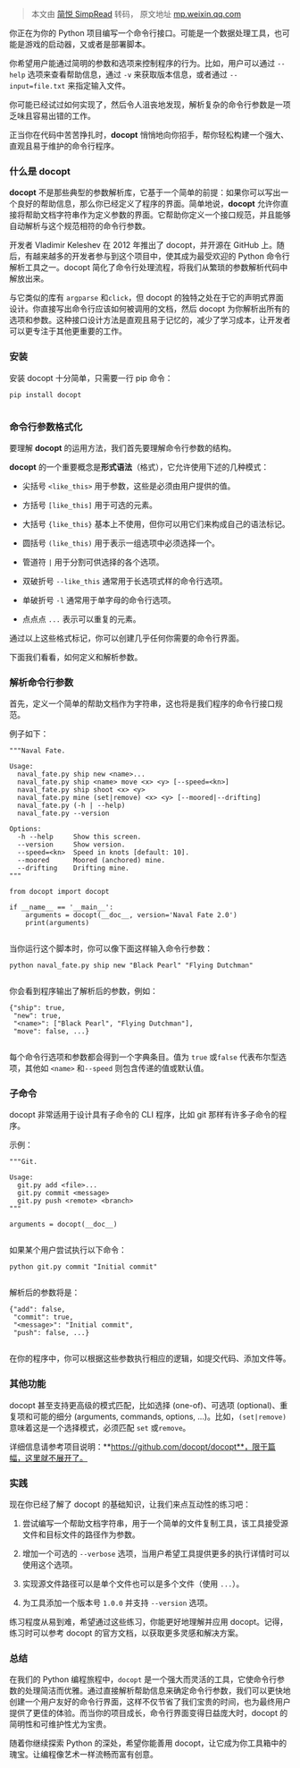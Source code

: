 > 本文由 [简悦 SimpRead](http://ksria.com/simpread/) 转码， 原文地址 [mp.weixin.qq.com](https://mp.weixin.qq.com/s?__biz=MzI4MzMyNjQwMw==&mid=2247486082&idx=1&sn=49bb26120c79289f9031ae9a608f4705&chksm=eb8d282edcfaa1389443a3df285903742414c82b0b1b56f50039c724c899c0e7693d725e0254&mpshare=1&scene=1&srcid=0130iHPLfD65lKd5a4yZHyO0&sharer_shareinfo=a0f931e6d333620d5d5744e46901f2f3&sharer_shareinfo_first=a0f931e6d333620d5d5744e46901f2f3#rd)

你正在为你的 Python 项目编写一个命令行接口。可能是一个数据处理工具，也可能是游戏的启动器，又或者是部署脚本。

你希望用户能通过简明的参数和选项来控制程序的行为。比如，用户可以通过 `--help` 选项来查看帮助信息，通过 `-v` 来获取版本信息，或者通过 `--input=file.txt` 来指定输入文件。

你可能已经试过如何实现了，然后令人沮丧地发现，解析复杂的命令行参数是一项乏味且容易出错的工作。

正当你在代码中苦苦挣扎时，**docopt** 悄悄地向你招手，帮你轻松构建一个强大、直观且易于维护的命令行程序。

### 什么是 docopt

**docopt** 不是那些典型的参数解析库，它基于一个简单的前提：如果你可以写出一个良好的帮助信息，那么你已经定义了程序的界面。简单地说，**docopt** 允许你直接将帮助文档字符串作为定义参数的界面。它帮助你定义一个接口规范，并且能够自动解析与这个规范相符的命令行参数。

开发者 Vladimir Keleshev 在 2012 年推出了 docopt，并开源在 GitHub 上。随后，有越来越多的开发者参与到这个项目中，使其成为最受欢迎的 Python 命令行解析工具之一。docopt 简化了命令行处理流程，将我们从繁琐的参数解析代码中解放出来。

与它类似的库有 `argparse` 和`click`，但 docopt 的独特之处在于它的声明式界面设计。你直接写出命令行应该如何被调用的文档，然后 docopt 为你解析出所有的选项和参数。这种接口设计方法是直观且易于记忆的，减少了学习成本，让开发者可以更专注于其他更重要的工作。

### 安装

安装 docopt 十分简单，只需要一行 pip 命令：

```
pip install docopt


```

### 命令行参数格式化

要理解 **docopt** 的运用方法，我们首先要理解命令行参数的结构。

**docopt** 的一个重要概念是**形式语法**（格式），它允许使用下述的几种模式：

*   尖括号 `<like_this>` 用于参数，这些是必须由用户提供的值。
    
*   方括号 `[like_this]` 用于可选的元素。
    
*   大括号 `{like_this}` 基本上不使用，但你可以用它们来构成自己的语法标记。
    
*   圆括号 `(like_this)` 用于表示一组选项中必须选择一个。
    
*   管道符 `|` 用于分割可供选择的各个选项。
    
*   双破折号 `--like_this` 通常用于长选项式样的命令行选项。
    
*   单破折号 `-l` 通常用于单字母的命令行选项。
    
*   点点点 `...` 表示可以重复的元素。
    

通过以上这些格式标记，你可以创建几乎任何你需要的命令行界面。

下面我们看看，如何定义和解析参数。

### 解析命令行参数

首先，定义一个简单的帮助文档作为字符串，这也将是我们程序的命令行接口规范。

例子如下：

```
"""Naval Fate.

Usage:
  naval_fate.py ship new <name>...
  naval_fate.py ship <name> move <x> <y> [--speed=<kn>]
  naval_fate.py ship shoot <x> <y>
  naval_fate.py mine (set|remove) <x> <y> [--moored|--drifting]
  naval_fate.py (-h | --help)
  naval_fate.py --version

Options:
  -h --help     Show this screen.
  --version     Show version.
  --speed=<kn>  Speed in knots [default: 10].
  --moored      Moored (anchored) mine.
  --drifting    Drifting mine.
"""

from docopt import docopt

if __name__ == '__main__':
    arguments = docopt(__doc__, version='Naval Fate 2.0')
    print(arguments)


```

当你运行这个脚本时，你可以像下面这样输入命令行参数：

```
python naval_fate.py ship new "Black Pearl" "Flying Dutchman"


```

你会看到程序输出了解析后的参数，例如：

```
{"ship": true,
 "new": true,
 "<name>": ["Black Pearl", "Flying Dutchman"],
 "move": false, ...}


```

每个命令行选项和参数都会得到一个字典条目。值为 `true` 或`false` 代表布尔型选项，其他如 `<name>` 和`--speed` 则包含传递的值或默认值。

### 子命令

docopt 非常适用于设计具有子命令的 CLI 程序，比如 git 那样有许多子命令的程序。

示例：

```
"""Git.

Usage:
  git.py add <file>...
  git.py commit <message>
  git.py push <remote> <branch>
"""

arguments = docopt(__doc__)


```

如果某个用户尝试执行以下命令：

```
python git.py commit "Initial commit"


```

解析后的参数将是：

```
{"add": false,
 "commit": true,
 "<message>": "Initial commit",
 "push": false, ...}


```

在你的程序中，你可以根据这些参数执行相应的逻辑，如提交代码、添加文件等。

### 其他功能

docopt 甚至支持更高级的模式匹配，比如选择 (one-of)、可选项 (optional)、重复项和可能的细分 (arguments, commands, options, ...)。比如，`(set|remove)` 意味着这是一个选择模式，必须匹配 `set` 或`remove`。

详细信息请参考项目说明：**https://github.com/docopt/docopt**，限于篇幅，这里就不展开了。

### 实践

现在你已经了解了 docopt 的基础知识，让我们来点互动性的练习吧：

1.  尝试编写一个帮助文档字符串，用于一个简单的文件复制工具，该工具接受源文件和目标文件的路径作为参数。
    
2.  增加一个可选的 `--verbose` 选项，当用户希望工具提供更多的执行详情时可以使用这个选项。
    
3.  实现源文件路径可以是单个文件也可以是多个文件（使用 `...`）。
    
4.  为工具添加一个版本号 `1.0.0` 并支持 `--version` 选项。
    

练习程度从易到难，希望通过这些练习，你能更好地理解并应用 docopt。记得，练习时可以参考 docopt 的官方文档，以获取更多灵感和解决方案。

### 总结

在我们的 Python 编程旅程中，`docopt` 是一个强大而灵活的工具，它使命令行参数的处理简洁而优雅。通过直接解析帮助信息来确定命令行参数，我们可以更快地创建一个用户友好的命令行界面，这样不仅节省了我们宝贵的时间，也为最终用户提供了更佳的体验。而当你的项目成长，命令行界面变得日益庞大时，docopt 的简明性和可维护性尤为宝贵。

随着你继续探索 Python 的深处，希望你能善用 docopt，让它成为你工具箱中的瑰宝。让编程像艺术一样流畅而富有创意。